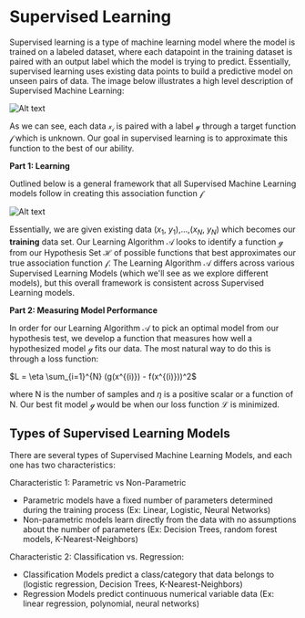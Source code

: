 # Supervised Learning

Supervised learning is a type of machine learning model where the model is trained on a labeled dataset, where each datapoint in the training dataset is paired with an output label which the model is trying to predict. Essentially, supervised learning uses existing data points to build a predictive model on unseen pairs of data. The image below illustrates a high level description of Supervised Machine Learning:

![Alt text](image.png)

As we can see, each data $\mathscr{x_i}$ is paired with a label $\mathscr{y}$ through a target function $\mathscr{f}$ which is unknown. Our goal in supervised learning is to approximate this function to the best of our ability.

**Part 1: Learning**

Outlined below is a general framework that all Supervised Machine Learning models follow in creating this association function $\mathscr{f}$

![Alt text](image2.png)

Essentially, we are given existing data ($x_1$, $y_1$),...,($x_N$, $y_N$) which becomes our **training** data set. Our Learning Algorithm $\mathscr{A}$ looks to identify a function $\mathscr{g}$ from our Hypothesis Set $\mathscr{H}$ of possible functions that best approximates our true association function $\mathscr{f}$. The Learning Algorithm $\mathscr{A}$ differs across various Supervised Learning Models (which we'll see as we explore different models), but this overall framework is consistent across Supervised Learning models.

**Part 2: Measuring Model Performance**

In order for our Learning Algorithm $\mathscr{A}$ to pick an optimal model from our hypothesis test, we develop a function that measures how well a hypothesized model $\mathscr{g}$ fits our data. The most natural way to do this is through a loss function: 

$L = \eta \sum_{i=1}^{N} (g(x^{(i)}) - f(x^{(i)}))^2$

where N is the number of samples and $\eta$ is a positive scalar or a function of N. Our best fit model $\mathscr{g}$ would be when our loss function $\mathscr{L}$ is minimized.

## Types of Supervised Learning Models
There are several types of Supervised Machine Learning Models, and each one has two characteristics:

Characteristic 1: Parametric vs Non-Parametric
- Parametric models have a fixed number of parameters determined during the training process (Ex: Linear, Logistic, Neural Networks)
- Non-parametric models learn directly from the data with no assumptions about the number of parameters (Ex: Decision Trees, random forest models, K-Nearest-Neighbors)

Characteristic 2: Classification vs. Regression:
- Classification Models predict a class/category that data belongs to (logistic regression, Decision Trees, K-Nearest-Neighbors)
- Regression Models predict continuous numerical variable data (Ex: linear regression, polynomial, neural networks)




